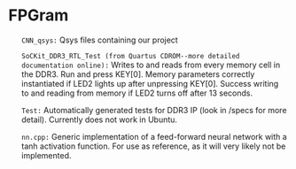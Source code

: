 <h1>FPGram</h1>

<ul>
<p><code>CNN_qsys:</code> Qsys files containing our project</p>
<p><code>SoCKit_DDR3_RTL_Test (from Quartus CDROM--more detailed documentation online):</code>  Writes to and reads from every memory cell in the DDR3. Run and press KEY[0]. Memory parameters correctly instantiated if LED2 lights up after unpressing KEY[0]. Success writing to and reading from memory if LED2 turns off after 13 seconds.</p>
<p><code>Test:</code> Automatically generated tests for DDR3 IP (look in /specs for more detail).  Currently does not work in Ubuntu.</p>
<p><code>nn.cpp:</code> Generic implementation of a feed-forward neural network with a tanh activation function. For use as reference, as it will very likely not be implemented.</p>
</ul>


